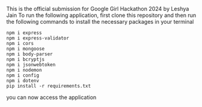 This is the official submission for Google Girl Hackathon 2024 by Leshya Jain
To run the following application, first clone this repository and then run the following commands to install the necessary packages in your terminal 
```
npm i express
npm i express-validator
npm i cors
npm i mongoose
npm i body-parser
npm i bcryptjs
npm i jsonwebtoken
npm i nodemon
npm i config
npm i dotenv
pip install -r requirements.txt
```
you can now access the application

